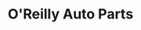 ---
title: "O'Reilly Auto Parts"
url: /portland/oreilly-auto-parts-northeast-martin-luther-king-junior-boulevard/
shop: car parts
---